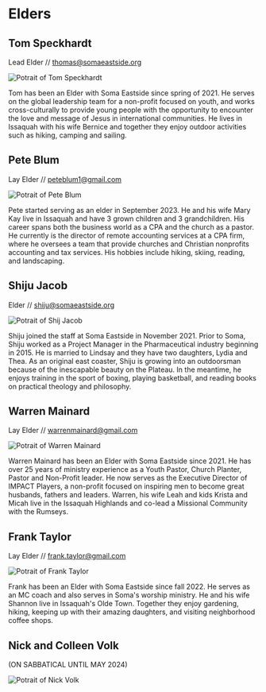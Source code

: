 # Elders

## Tom Speckhardt

Lead Elder //  <thomas@somaeastside.org>  

![Potrait of Tom Speckhardt](https://4fa683dbbab7e13223dd-857127945a9474a7e047546272830378.ssl.cf2.rackcdn.com/uploaded/t/0e12730484_1626806313_tom-and-bernice.jpg)

Tom has been an Elder with Soma Eastside since spring of 2021. He serves on the global leadership team for a non-profit focused on youth, and works cross-culturally to provide young people with the opportunity to encounter the love and message of Jesus in international communities. He lives in Issaquah with his wife Bernice and together they enjoy outdoor activities such as hiking, camping and sailing.

## Pete Blum

Lay Elder // <peteblum1@gmail.com>

![Potrait of Pete Blum](https://s3.amazonaws.com/account-media/22493/uploaded/p/0e16428249_1693939690_pete-blum-and-mary-kay.jpg)

Pete started serving as an elder in September 2023. He and his wife Mary Kay live in Issaquah and have 3 grown children and 3 grandchildren. His career spans both the business world as a CPA and the church as a pastor. He currently is the director of remote accounting services at a CPA firm, where he oversees a team that provide churches and Christian nonprofits accounting and tax services. His hobbies include hiking, skiing, reading, and landscaping.

## Shiju Jacob

Elder // <shiju@somaeastside.org>

![Potrait of Shij Jacob](https://s3.amazonaws.com/account-media/22493/uploaded/s/0e16484262_1694630088_shiju-and-lindsay.jpg)

Shiju joined the staff at Soma Eastside in November 2021. Prior to Soma, Shiju worked as a Project Manager in the Pharmaceutical industry beginning in 2015. He is married to Lindsay and they have two daughters, Lydia and Thea. As an original east coaster, Shiju is growing into an outdoorsman because of the inescapable beauty on the Plateau. In the meantime, he enjoys training in the sport of boxing, playing basketball, and reading books on practical theology and philosophy.

## Warren Mainard

Lay Elder // <warrenmainard@gmail.com>

![Potrait of Warren Mainard](https://4fa683dbbab7e13223dd-857127945a9474a7e047546272830378.ssl.cf2.rackcdn.com/uploaded/w/0e10739816_1596259221_warren.jpg)

Warren Mainard has been an Elder with Soma Eastside since 2021.  He has over 25 years of ministry experience as a Youth Pastor, Church Planter, Pastor and Non-Profit leader.  He now serves as the Executive Director of IMPACT Players, a non-profit focused on inspiring men to become great husbands, fathers and leaders.  Warren, his wife Leah and kids Krista and Micah live in the Issaquah Highlands and co-lead a Missional Community with the Rumseys.

## Frank Taylor

Lay Elder // <frank.taylor@gmail.com>

![Potrait of Frank Taylor](https://4fa683dbbab7e13223dd-857127945a9474a7e047546272830378.ssl.cf2.rackcdn.com/uploaded/t/0e15124240_1669341582_taylors.jpg)

Frank has been an Elder with Soma Eastside since fall 2022. He serves as an MC coach and also serves in Soma's worship ministry. He and his wife Shannon live in Issaquah's Olde Town. Together they enjoy gardening, hiking, keeping up with their amazing daughters, and visiting neighborhood coffee shops.

## Nick and Colleen Volk

(ON SABBATICAL UNTIL MAY 2024)

![Potrait of Nick Volk](https://4fa683dbbab7e13223dd-857127945a9474a7e047546272830378.ssl.cf2.rackcdn.com/uploaded/v/0e13349039_1637699527_volks-photo.png)
